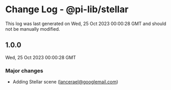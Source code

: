 # Change Log - @pi-lib/stellar

This log was last generated on Wed, 25 Oct 2023 00:00:28 GMT and should not be manually modified.

<!-- Start content -->

## 1.0.0

Wed, 25 Oct 2023 00:00:28 GMT

### Major changes

- Adding Stellar scene (lancerael@googlemail.com)
